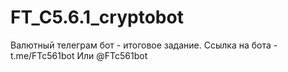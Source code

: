 # FT_C5.6.1_cryptobot
Валютный телеграм бот - итоговое задание.
Ссылка на бота - t.me/FTc561bot
Или @FTc561bot
